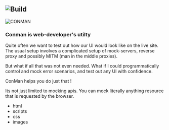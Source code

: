 ![Build](https://api.travis-ci.org/nilulin/conman.svg?branch=master)
---
![CONMAN](https://github.com/nilulin/conman/blob/master/intro/logo.png?raw=true)

### Conman is web-developer's utilty
Quite often we want to test out how our UI would look like on the live site.
The usual setup involves a complicated setup of mock-servers, reverse proxy and possibly MITM (man in the middle proxies).

But what if all that was not even needed.
What if I could programmatically control and mock error scenarios, and test out any UI with confidence.

ConMan helps you do just that !

Its not just limited to mocking apis.
You can mock literally anything resource that is requested by the browser.
- html
- scripts
- css
- images
